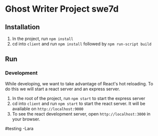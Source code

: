 # Ghost Writer Project swe7d

## Installation
1. In the project, run `npm install`
2. cd into `client` and run `npm install` followed by `npm run-script build`

## Run
### Development
While developing, we want to take advantage of React's hot reloading. To do this we will start a react server and an express server. 

1. In the root of the project, run `npm start` to start the express server
2. cd into `client` and run `npm start` to start the react server. It will be available on `http://localhost:9000`
3. To see the react development server, open `http://localhost:3000` in your browser.

#testing -Lara